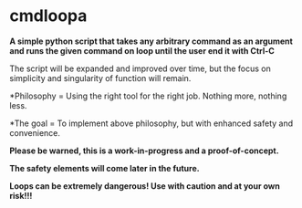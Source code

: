 # cmdloopa

**A simple python script that takes any arbitrary command as an argument and runs the given command on loop until the user end it with Ctrl-C**

The script will be expanded and improved over time, but the focus on simplicity and singularity of function will remain.


*Philosophy = Using the right tool for the right job. Nothing more, nothing less.

*The goal = To implement above philosophy, but with enhanced safety and convenience.


**Please be warned, this is a work-in-progress and a proof-of-concept.**

**The safety elements will come later in the future.**

**Loops can be extremely dangerous! Use with caution and at your own risk!!!**
